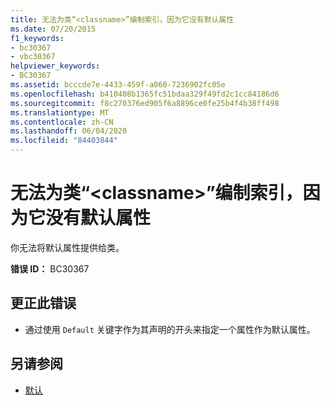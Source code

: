 ```yaml
---
title: 无法为类“<classname>”编制索引，因为它没有默认属性
ms.date: 07/20/2015
f1_keywords:
- bc30367
- vbc30367
helpviewer_keywords:
- BC30367
ms.assetid: bcccde7e-4433-459f-a060-7236902fc05e
ms.openlocfilehash: b410408b1365fc51bdaa329f49fd2c1cc84186d6
ms.sourcegitcommit: f8c270376ed905f6a8896ce0fe25b4f4b38ff498
ms.translationtype: MT
ms.contentlocale: zh-CN
ms.lasthandoff: 06/04/2020
ms.locfileid: "84403844"
---
```

# <a name="class-classname-cannot-be-indexed-because-it-has-no-default-property"></a>无法为类“\<classname>”编制索引，因为它没有默认属性
你无法将默认属性提供给类。  
  
 **错误 ID：** BC30367  
  
## <a name="to-correct-this-error"></a>更正此错误  
  
- 通过使用 `Default` 关键字作为其声明的开头来指定一个属性作为默认属性。  
  
## <a name="see-also"></a>另请参阅

- [默认](../language-reference/modifiers/default.md)
